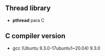 ## Thread library
- **pthread** para C

## C compiler version
- gcc (Ubuntu 9.3.0-17ubuntu1~20.04) 9.3.0
